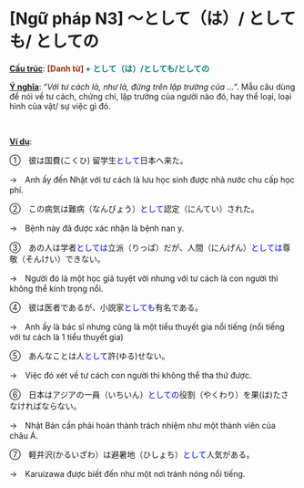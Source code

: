 # [Ngữ pháp N3] ～として（は）/ としても/ としての
<div class="entry-content">
<p><span style="text-decoration: underline;"><strong>Cấu trúc</strong></span>: <strong><span style="color: #008080;"><span style="color: #993300;">[Danh từ]</span> + として（は）/としても/としての </span></strong></p>
<p><span style="text-decoration: underline;"><strong>Ý nghĩa</strong></span>: “<em>Với tư cách là, như là, đứng trên lập trường của …</em>“. Mẫu câu dùng để nói về tư cách, chứng chỉ, lập trường của người nào đó, hay thể loại, loại hình của vật/ sự việc gì đó.</p>

<br/>
</p>
<p><span style="text-decoration: underline;"><strong>Ví dụ</strong></span>:</p>
<p>①　彼は国費(こくひ) 留学生<span style="color: #0000ff;">として</span>日本へ来た。</p>
<p>→　Anh ấy đến Nhật với tư cách là lưu học sinh được nhà nước chu cấp học phí.</p>
<p>②　この病気は難病（なんびょう）<span style="color: #0000ff;">として</span>認定（にんてい）された。</p>
<p>→　Bệnh này đã được xác nhận là bệnh nan y.</p>
<p>③　あの人は学者<span style="color: #0000ff;">としては</span>立派（りっぱ）だが、人間（にんげん）<span style="color: #0000ff;">としては</span>尊敬（そんけい）できない。</p>
<p>→　Người đó là một học giả tuyệt vời nhưng với tư cách là con người thì không thể kính trọng nổi.</p>
<p>④　彼は医者であるが、小説家<span style="color: #0000ff;">としても</span>有名である。</p>
<p>→　Anh ấy là bác sĩ nhưng cũng là một tiểu thuyết gia nổi tiếng (nổi tiếng với tư cách là 1 tiểu thuyết gia)</p>
<p>⑤　あんなことは人<span style="color: #0000ff;">として</span>許(ゆる)せない。</p>
<p>→　Việc đó xét về tư cách con người thì không thể tha thứ được.</p>
<p>⑥　日本はアジアの一員（いちいん）<span style="color: #0000ff;">としての</span>役割（やくわり）を果(は)たさなければならない。</p>
<p>→　Nhật Bản cần phải hoàn thành trách nhiệm như một thành viên của châu Á.</p>
<p>⑦　軽井沢(かるいざわ）は避暑地（ひしょち）<span style="color: #0000ff;">として</span>人気がある。</p>
<p>→　Karuizawa được biết đến như một nơi tránh nóng nổi tiếng.</p>

</div>